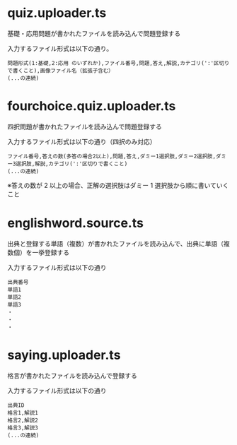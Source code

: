 # quiz.uploader.ts

基礎・応用問題が書かれたファイルを読み込んで問題登録する

入力するファイル形式は以下の通り。

```
問題形式(1:基礎,2:応用 のいずれか),ファイル番号,問題,答え,解説,カテゴリ(':'区切りで書くこと),画像ファイル名（拡張子含む）
(...の連続)
```

# fourchoice.quiz.uploader.ts

四択問題が書かれたファイルを読み込んで問題登録する

入力するファイル形式は以下の通り（四択のみ対応）

```
ファイル番号,答えの数(多答の場合2以上),問題,答え,ダミー1選択肢,ダミー2選択肢,ダミー3選択肢,解説,カテゴリ(':'区切りで書くこと)
(...の連続)
```

※答えの数が 2 以上の場合、正解の選択肢はダミー 1 選択肢から順に書いていくこと

# englishword.source.ts

出典と登録する単語（複数）が書かれたファイルを読み込んで、出典に単語（複数個）を一挙登録する

入力するファイル形式は以下の通り

```
出典番号
単語1
単語2
単語3
・
・
・
```

# saying.uploader.ts

格言が書かれたファイルを読み込んで登録する

入力するファイル形式は以下の通り

```
出典ID
格言1,解説1
格言2,解説2
格言3,解説3
(...の連続)
```
